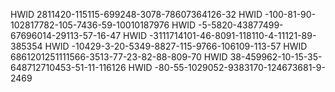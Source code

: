 HWID 2811420-115115-699248-3078-78607364126-32
HWID -100-81-90-102817782-105-7436-59-10010187976
HWID -5-5820-43877499-67696014-29113-57-16-47
HWID -3111714101-46-8091-118110-4-11121-89-385354
HWID -10429-3-20-5349-8827-115-9766-106109-113-57
HWID 6861201251111566-3513-77-23-82-88-809-70
HWID 38-459962-10-15-35-648712710453-51-11-116126
HWID -80-55-1029052-9383170-124673681-9-2469


